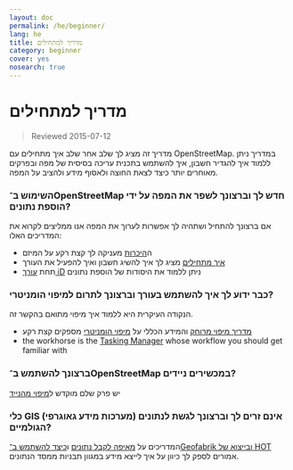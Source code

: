 ```yaml
---
layout: doc
permalink: /he/beginner/
lang: he
title: מדריך למתחילים
category: beginner
cover: yes
nosearch: true
---
```


מדריך למתחילים
================

> Reviewed 2015-07-12  

מדריך זה מציג לך שלב אחר שלב איך מתחילים עם OpenStreetMap. במדריך ניתן ללמוד איך להגדיר חשבון, איך להשתמש בתכנית עריכה בסיסית של מפה ובפרקים מאוחרים יותר כיצד לצאת החוצה ולאסוף מידע ולהציב על המפה. 

### השימוש ב־OpenStreetMap חדש לך וברצונך לשפר את המפה על ידי הוספת נתונים?

אם ברצונך להתחיל ושתהיה לך אפשרות לערוך את המפה אנו ממליצים לקרוא את המדריכים האלו:
- ה[היכרות](/he/beginner/introduction/) מעניקה לך קצת רקע על המיזם
- [איך מתחילים](/he/beginner/start-osm/) מציג לך איך להשיג חשבון ואיך להפעיל את העורך
- תחת [עורך iD](/he/beginner/id-editor/) ניתן ללמוד את היסודות של הוספת נתונים


### כבר ידוע לך איך להשתמש בעורך וברצונך לתרום למיפוי הומניטרי?

הנקודה העיקרית היא ללמוד איך מיפוי מתואם בהקשר זה.
- [מדריך מיפוי מרוחק](/he/coordination/HOT-Remote-Response-Guide/) והמידע הכללי על [מיפוי הומניטרי](/he/coordination/humanitarian/) מספקים קצת רקע
- the workhorse is the [Tasking Manager](/en/coordination/tm-user/) whose workflow you should get familiar with

### ברצונך להשתמש ב־OpenStreetMap במכשירים ניידים?

יש פרק שלם מוקדש ל[מיפוי מהנייד](/he/mobile-mapping/)


### כלי GIS (מערכות מידע גאוגרפי) אינם זרים לך וברצונך לגשת לנתונים הגולמיים?

המדריכים על [מאיפה לקבל נתונים](/he/osm-data/getting-data/) ו[כיצד להשתמש ב־Geofabrik ובייצוא של HOT](/he/osm-data/geofabrik-and-hot-export/) אמורים לספק לך כיוון על איך לייצא מידע במגוון תבניות ממסד הנתונים.